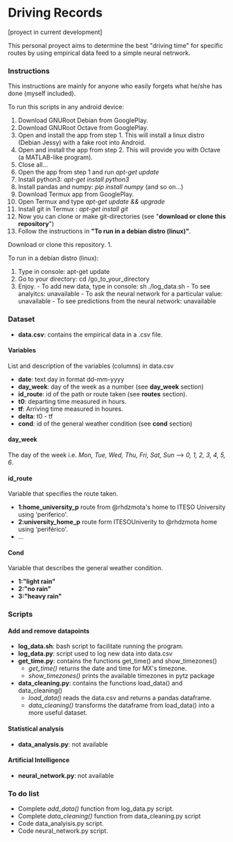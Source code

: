 # Driving Records

[proyect in current development]

This personal proyect aims to determine the best "driving time" for specific routes by using empirical data feed to a simple neural netrwork. 

### Instructions

This instructions are mainly for anyone who easily forgets what he/she has done (myself included). 

To run this scripts in any android device:

  1. Download GNURoot Debian from GooglePlay.
  2. Download GNURoot Octave from GooglePlay.
  3. Open and install the app from step 1. This will install a linux distro (Debian Jessy) with a fake root into Android. 
  4. Open and install the app from step 2. This will provide you with Octave (a MATLAB-like program). 
  5. Close all...
  6. Open the app from step 1 and run _apt-get update_ 
  7. Install python3: _apt-get install python3_
  8. Install pandas and numpy: _pip install numpy_ (and so on...)
  9. Download Termux app from GooglePlay.
  10. Open Termux and type _apt-get update && upgrade_
  11. Install git in Termux	: _apt-get install git_
  12. Now you can clone or make git-directories (see "**download or clone this repository**")
  13. Follow the instructions in **"To run in a debian distro (linux)"**.

Download or clone this repository.
  1. 

To run in a debian distro (linux):
  1. Type in console: apt-get update
  2. Go to your directory: cd /go_to_your_directory
  3. Enjoy.
    - To add new data, type in console: sh ./log_data.sh
    - To see analyitcs: unavailable
    - To ask the neural network for a particular value: unavailable
    - To see predictions from the neural network: unavailable

### Dataset

* **data.csv**: contains the empirical data in a .csv file. 

#### Variables
List and description of the variables (columns) in data.csv

* **date**: text day in format dd-mm-yyyy 
* **day_week**: day of the week as a number (see **day_week** section)
* **id_route**: id of the path or route taken (see **routes** section).
* **t0**: departing time measured in hours.
* **tf**: Arriving time measured in houres. 
* **delta**: t0 - tf 
* **cond**: id of the general weather condition (see **cond** section)

#### day_week

The day of the week i.e. _Mon, Tue, Wed, Thu, Fri, Sat, Sun_ --> _0, 1, 2, 3, 4, 5, 6_.

#### id_route
Variable that specifies the route taken.
 
* **1:home_university_p** route from @rhdzmota's home to ITESO University using 'periferico'.
* **2:university_home_p** route form ITESOUniverity to @rhdzmota home using 'periférico'.
* ...

#### Cond
Variable that describes the general weather condition.

* **1:"light rain"**
* **2:"no rain"**
* **3:"heavy rain"**

### Scripts

#### Add and remove datapoints
* **log_data.sh**: bash script to facilitate running the program.
* **log_data.py**: script used to log new data into data.csv	
* **get_time.py**: contains the functions get_time() and show_timezones()
    - *get_time()* returns the date and time for MX's timezone.
    - *show_timezones()* prints the available timezones in pytz package
* **data_cleaning.py**: contains the functions load_data() and data_cleaning()
    - *load_data()* reads the data.csv and returns a pandas dataframe.
    - *data_cleaning()* transforms the dataframe from load_data() into a more useful dataset.

#### Statistical analysis	
* **data_analysis.py**: not available

#### Artificial Intelligence 
* **neural_network.py**: not available

### To do list

* Complete _add_data()_ function from log_data.py script.
* Complete _data_cleaning()_ function from data_cleaning.py script
* Code data_analyisis.py script.
* Code neural_network.py script.





